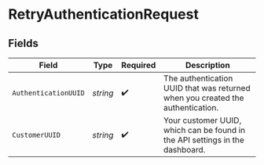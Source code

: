 # RetryAuthenticationRequest


## Fields

| Field                                                                          | Type                                                                           | Required                                                                       | Description                                                                    |
| ------------------------------------------------------------------------------ | ------------------------------------------------------------------------------ | ------------------------------------------------------------------------------ | ------------------------------------------------------------------------------ |
| `AuthenticationUUID`                                                           | *string*                                                                       | :heavy_check_mark:                                                             | The authentication UUID that was returned when you created the authentication. |
| `CustomerUUID`                                                                 | *string*                                                                       | :heavy_check_mark:                                                             | Your customer UUID, which can be found in the API settings in the dashboard.   |